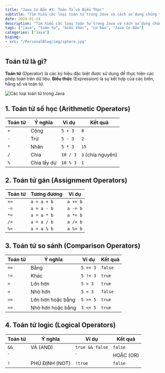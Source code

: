 ```yaml
---
title: "Java Cơ Bản #3: Toán Tử và Biểu Thức"
subtitle: "Tìm hiểu các loại toán tử trong Java và cách sử dụng chúng trong biểu thức"
date: 2024-01-24
description: "Tìm hiểu các loại toán tử trong Java và cách sử dụng chúng trong biểu thức"
tags: ["java", "toán tử", "biểu thức", "cơ bản", "Java Cơ Bản"]
categories: ["Java"]
bigimg:
- src: "/PersonalBlog/img/sphere.jpg"
---
```


## Toán tử là gì?

**Toán tử** (Operator) là các ký hiệu đặc biệt được sử dụng để thực hiện các phép toán trên dữ liệu. **Biểu thức** (Expression) là sự kết hợp của các biến, hằng số và toán tử.

![Các loại toán tử trong Java](/PersonalBlog/img/java-operators.png "Sơ đồ các loại toán tử trong Java")

## 1. Toán tử số học (Arithmetic Operators)

| Toán tử | Ý nghĩa | Ví dụ | Kết quả |
|---------|---------|-------|---------|
| `+` | Cộng | `5 + 3` | `8` |
| `-` | Trừ | `5 - 3` | `2` |
| `*` | Nhân | `5 * 3` | `15` |
| `/` | Chia | `10 / 3` | `3` (chia nguyên) |
| `%` | Chia lấy dư | `10 % 3` | `1` |

## 2. Toán tử gán (Assignment Operators)

| Toán tử | Tương đương | Ví dụ |
|---------|-------------|-------|
| `+=` | `a = a + b` | `a += b` |
| `-=` | `a = a - b` | `a -= b` |
| `*=` | `a = a * b` | `a *= b` |
| `/=` | `a = a / b` | `a /= b` |
| `%=` | `a = a % b` | `a %= b` |

## 3. Toán tử so sánh (Comparison Operators)

| Toán tử | Ý nghĩa | Ví dụ | Kết quả |
|---------|---------|-------|---------|
| `==` | Bằng | `5 == 3` | `false` |
| `!=` | Khác | `5 != 3` | `true` |
| `>` | Lớn hơn | `5 > 3` | `true` |
| `<` | Nhỏ hơn | `5 < 3` | `false` |
| `>=` | Lớn hơn hoặc bằng | `5 >= 5` | `true` |
| `<=` | Nhỏ hơn hoặc bằng | `3 <= 5` | `true` |

## 4. Toán tử logic (Logical Operators)

| Toán tử | Ý nghĩa | Ví dụ | Kết quả |
|---------|---------|-------|---------|
| `&&` | VÀ (AND) | `true && false` | `false` |
| `||` | HOẶC (OR) | `true || false` | `true` |
| `!` | PHỦ ĐỊNH (NOT) | `!true` | `false` |
